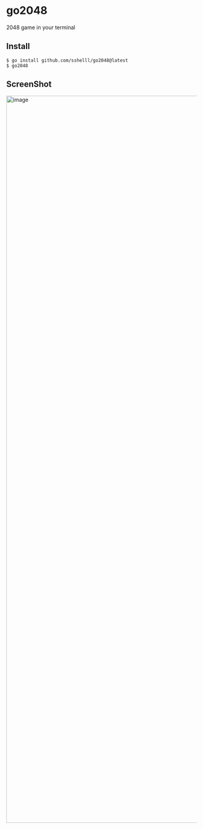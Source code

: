 # go2048
2048 game in your terminal

## Install
`$ go install github.com/sshelll/go2048@latest`  
`$ go2048`

## ScreenShot
<img width="1920" alt="image" src="https://github.com/sshelll/go2048/assets/49158400/e1c5a55e-774f-4216-b11e-92a1d2699b8a">
